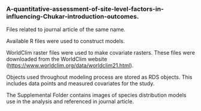 ### A-quantitative-assessment-of-site-level-factors-in-influencing-Chukar-introduction-outcomes.

Files related to journal article of the same name.

Available R files were used to construct models. 

WorldClim raster files were used to make covariate rasters. These files were downloaded from the WorldClim website (https://www.worldclim.org/data/worldclim21.html).  

Objects used throughout modeling process are stored as RDS objects. This includes data points and measured covariates for the study.  

The Supplemental Folder contains images of species distribution models use in the analysis and  referenced in journal article.

